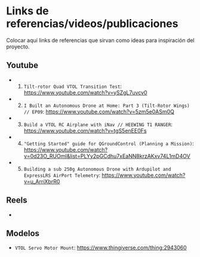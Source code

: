 # Links de referencias/videos/publicaciones

Colocar aquí links de referencias que sirvan como ideas para inspiración del proyecto.

## Youtube
- 1. `Tilt-rotor Quad VTOL Transition Test`: https://www.youtube.com/watch?v=ySZgL7uvcv0
- 2. `I Built an Autonomous Drone at Home: Part 3 (Tilt-Rotor Wings) // EP09`: https://www.youtube.com/watch?v=5zm5e0ASm0Q
- 3. `Build a VTOL RC Airplane with iNav // HEEWING T1 RANGER`: https://www.youtube.com/watch?v=tgS5enEE0Fs
- 4. `"Getting Started" guide for QGroundControl (Planning a Mission)`: https://www.youtube.com/watch?v=0d23O_RUOmI&list=PLYy2pGCdhu7xEaNN8krzAKxv74L1mD4OV
- 5. `Building a sub 250g Autonomous Drone with Ardupilot and ExpressLRS AirPort Telemetry`: https://www.youtube.com/watch?v=u_ArriXbrR0

## Reels
- 

## Modelos
- `VTOL Servo Motor Mount`: https://www.thingiverse.com/thing:2943060